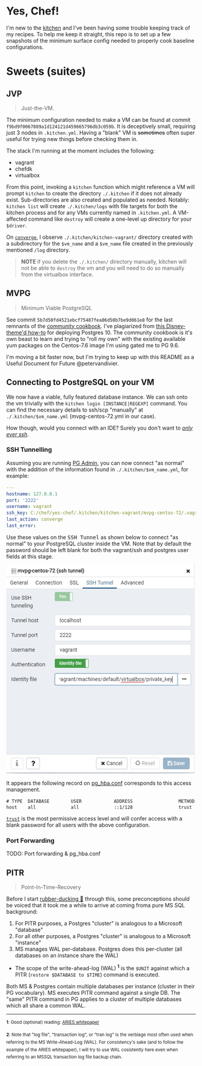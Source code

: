 # Yes, Chef!

I'm new to the [kitchen][1] and I've been having some trouble keeping track of my recipes. To help me keep it straight, this repo is to set up a few snapshots of the minimum surface config needed to properly cook baseline configurations. 

# Sweets (suites)

## JVP

> Just-the-VM.

The minimum configuration needed to make a VM can be found at commit `f9bd9f0067889a1d124121d459665796db3c059b`. It is deceptively small, requiring just 3 nodes in `.kitchen.yml`. Having a "blank" VM is ~~sometimes~~ often super useful for trying new things before checking them in. 

The stack I'm running at the moment includes the following: 

* vagrant
* chefdk
* virtualbox

From this point, invoking a `kitchen` function which might reference a VM will prompt `kitchen` to create the directory `./.kitchen` if it does not already exist. Sub-directories are also created and populated as needed. Notably: `kitchen list` will create `./.kitchen/logs` with file targets for both the kitchen process and for any VMs currently named in `.kitchen.yml`. A VM-affected command like `destroy` will create a one-level up directory for your `$driver`. 

On [`converge`][2], I observe `./.kitchen/kitchen-vagrant/` directory created with a subdirectory for the `$vm_name` and a `$vm_name` file created in the previously mentioned `/log` directory.

> **NOTE** if you delete the `./.kitchen/` directory manually, kitchen will not be able to `destroy` the vm and you will need to do so manually from the virtualbox interface. 

## MVPG

> Minimum Viable PostgreSQL

See commit `5b7d50fd4521ebcf75487fea06d50b7be9d061e8` for the last remnants of the [community cookbook][3]. I've plagiarized from [this Disney-theme'd how-to][11] for deploying Postgres 10. The community cookbook is it's own beast to learn and trying to "roll my own" with the existing available yum packages on the Centos-7.6 image I'm using gated me to PG 9.6.

I'm moving a bit faster now, but I'm trying to keep up with this README as a Useful Document for Future @petervandivier. 

## Connecting to PostgreSQL on your VM

We now have a viable, fully featured database instance. We can ssh onto the vm trivially with the `kitchen login [INSTANCE|REGEXP]` command. You can find the necessary details to ssh/scp "manually" at `./.kitchen/$vm_name.yml` (mvpg-centos-72.yml in our case). 

How though, would you connect with an IDE? Surely you don't want to [_only ever ssh_](https://www.youtube.com/watch?v=zGxwbhkDjZM).

### SSH Tunnelling

Assuming you are running [PG Admin][6], you can now connect "as normal" with the addition of the information found in `./.kitchen/$vm_name.yml`, for example:

```yml
---
hostname: 127.0.0.1
port: '2222'
username: vagrant
ssh_key: C:/chef/yes-chef/.kitchen/kitchen-vagrant/mvpg-centos-72/.vagrant/machines/default/virtualbox/private_key
last_action: converge
last_error: 
```
Use these values on the <kbd>SSH Tunnel</kbd> as shown below to connect "as normal" to your PostgreSQL cluster inside the VM. Note that by default the password should be left blank for both the vagrant/ssh and postgres user fields at this stage. 

![mvpg-pgadmin-ssh-tunnel](/doc/img/mvpg-pgadmin-ssh-tunnel.jpg)

It appears the following record on [pg_hba.conf][7] corresponds to this access management. 

```ascii
# TYPE  DATABASE        USER            ADDRESS                 METHOD
host    all             all             ::1/128                 trust
```

[`trust`][8] is the most permissive access level and will confer access with a blank password for all users with the above configuration.  

### Port Forwarding

TODO: Port forwarding & pg_hba.conf

## PITR

> Point-In-Time-Recovery

Before I start [rubber-ducking :duck:][9] through this, some preconceptions should be voiced that it took me a while to arrive at coming froma pure MS SQL background:

1. For PITR purposes, a Postgres "cluster" is analogous to a Microsoft "database"
2. For all other purposes, a Postgres "cluster" is analogous to a Microsoft "instance"
3. MS manages WAL per-database. Postgres does this per-cluster (all databases on an instance share the WAL)
  * The scope of the write-ahead-log (WAL) <sup>**1**</sup> is the `$UNIT` against which a PITR (`restore $DATABASE to $TIME`) command is executed. 

Both MS & Postgres contain multiple databases per instance (cluster in their PG vocabulary). MS executes PITR command against a single DB. The "same" PITR command in PG applies to a cluster of multiple databases which all share a common WAL. 

---

<sup>**1**: Good (optional) reading: [ARIES whitepaper][9]</sup>

<sup>**2**: Note that "log file", "transaction log", or "tran log" is the verbiage most often used when referring to the MS Write-Ahead-Log (WAL). For consistency's sake (and to follow the example of the ARIES whitepaper), I will try to use WAL cosistently here even when referring to an MSSQL transaction log file backup chain.</sup>

[1]: https://kitchen.ci/
[2]: https://kitchen.ci/docs/getting-started/running-converge/
[3]: https://github.com/sous-chefs/postgresql
[4]: https://en.wikipedia.org/wiki/Yum_(software)
[5]: https://docs.chef.io/berkshelf.html
[6]: https://www.pgadmin.org/
[7]: https://www.postgresql.org/docs/current/auth-pg-hba-conf.html
[8]: https://www.postgresql.org/docs/current/auth-trust.html
[9]: https://en.wikipedia.org/wiki/Rubber_duck_debugging
[10]: https://people.eecs.berkeley.edu/~brewer/cs262/Aries.pdf
[11]: https://tecadmin.net/install-postgresql-server-centos/
